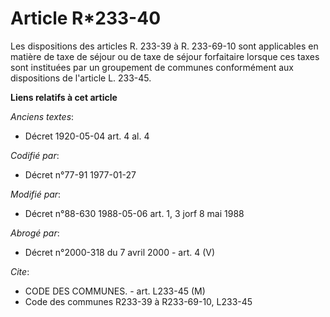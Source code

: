 # Article R*233-40

Les dispositions des articles R. 233-39 à R. 233-69-10 sont applicables en matière de taxe de séjour ou de taxe de séjour
forfaitaire lorsque ces taxes sont instituées par un groupement de communes conformément aux dispositions de l'article L.
233-45.

**Liens relatifs à cet article**

_Anciens textes_:

  - Décret  1920-05-04 art. 4 al. 4

_Codifié par_:

  - Décret n°77-91 1977-01-27

_Modifié par_:

  - Décret n°88-630 1988-05-06 art. 1, 3 jorf 8 mai 1988

_Abrogé par_:

  - Décret n°2000-318 du 7 avril 2000 - art. 4 (V)

_Cite_:

  - CODE DES COMMUNES. - art. L233-45 (M)
  - Code des communes R233-39 à R233-69-10, L233-45

